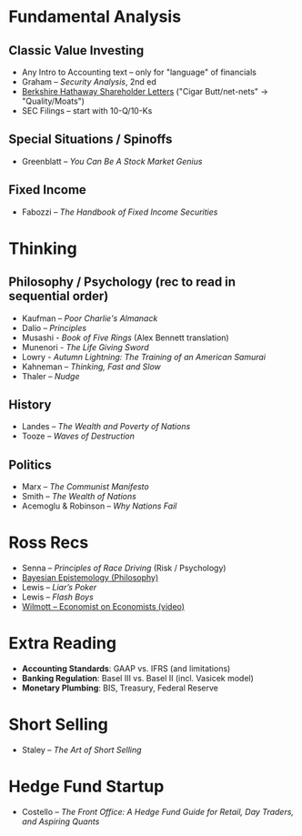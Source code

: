 # Fundamental Analysis

## Classic Value Investing
- Any Intro to Accounting text – only for "language" of financials
- Graham – *Security Analysis*, 2nd ed
- [Berkshire Hathaway Shareholder Letters](https://www.berkshirehathaway.com/letters/letters.html) ("Cigar Butt/net-nets" → "Quality/Moats")
- SEC Filings – start with 10-Q/10-Ks

## Special Situations / Spinoffs
- Greenblatt – *You Can Be A Stock Market Genius* 

## Fixed Income
- Fabozzi – *The Handbook of Fixed Income Securities*

# Thinking
## Philosophy / Psychology (rec to read in sequential order)
- Kaufman – *Poor Charlie's Almanack*
- Dalio – *Principles*
- Musashi - *Book of Five Rings* (Alex Bennett translation)
- Munenori - *The Life Giving Sword*
- Lowry - *Autumn Lightning: The Training of an American Samurai*
- Kahneman – *Thinking, Fast and Slow*
- Thaler – *Nudge*

## History
- Landes – *The Wealth and Poverty of Nations*
- Tooze – *Waves of Destruction*

## Politics
- Marx – *The Communist Manifesto*
- Smith – *The Wealth of Nations*
- Acemoglu & Robinson – *Why Nations Fail*

# Ross Recs
- Senna – *Principles of Race Driving* (Risk / Psychology)
- [Bayesian Epistemology (Philosophy)](https://plato.stanford.edu/entries/epistemology-bayesian/)
- Lewis – *Liar’s Poker*
- Lewis – *Flash Boys*
- [Wilmott – Economist on Economists (video)](https://youtu.be/YYQXPnbWnaM?si=9PKzu7ORIVn2TEr4)

# Extra Reading
- **Accounting Standards**: GAAP vs. IFRS (and limitations)
- **Banking Regulation**: Basel III vs. Basel II (incl. Vasicek model)
- **Monetary Plumbing**: BIS, Treasury, Federal Reserve

# Short Selling
- Staley – *The Art of Short Selling*

# Hedge Fund Startup
- Costello – *The Front Office: A Hedge Fund Guide for Retail, Day Traders, and Aspiring Quants*
